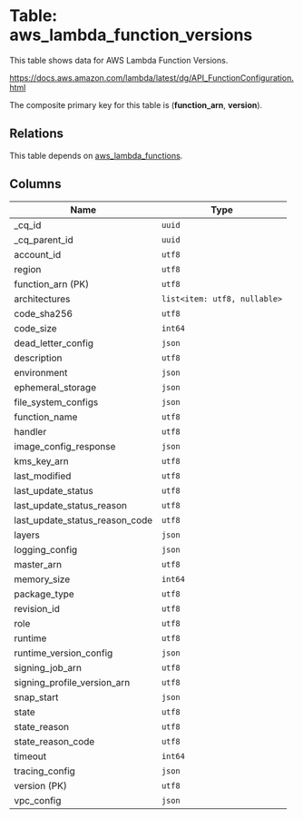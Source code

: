 # Table: aws_lambda_function_versions

This table shows data for AWS Lambda Function Versions.

https://docs.aws.amazon.com/lambda/latest/dg/API_FunctionConfiguration.html

The composite primary key for this table is (**function_arn**, **version**).

## Relations

This table depends on [aws_lambda_functions](aws_lambda_functions.md).

## Columns

| Name          | Type          |
| ------------- | ------------- |
|_cq_id|`uuid`|
|_cq_parent_id|`uuid`|
|account_id|`utf8`|
|region|`utf8`|
|function_arn (PK)|`utf8`|
|architectures|`list<item: utf8, nullable>`|
|code_sha256|`utf8`|
|code_size|`int64`|
|dead_letter_config|`json`|
|description|`utf8`|
|environment|`json`|
|ephemeral_storage|`json`|
|file_system_configs|`json`|
|function_name|`utf8`|
|handler|`utf8`|
|image_config_response|`json`|
|kms_key_arn|`utf8`|
|last_modified|`utf8`|
|last_update_status|`utf8`|
|last_update_status_reason|`utf8`|
|last_update_status_reason_code|`utf8`|
|layers|`json`|
|logging_config|`json`|
|master_arn|`utf8`|
|memory_size|`int64`|
|package_type|`utf8`|
|revision_id|`utf8`|
|role|`utf8`|
|runtime|`utf8`|
|runtime_version_config|`json`|
|signing_job_arn|`utf8`|
|signing_profile_version_arn|`utf8`|
|snap_start|`json`|
|state|`utf8`|
|state_reason|`utf8`|
|state_reason_code|`utf8`|
|timeout|`int64`|
|tracing_config|`json`|
|version (PK)|`utf8`|
|vpc_config|`json`|